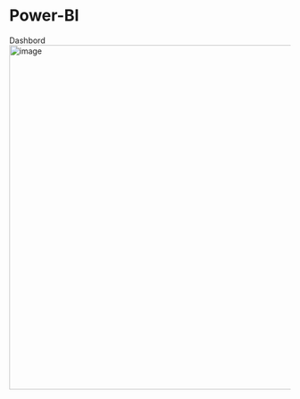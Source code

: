 # Power-BI
Dashbord
<img width="1121" height="616" alt="image" src="https://github.com/user-attachments/assets/ecc055b3-8289-4e79-ae9f-fff8b80b38ae" />
